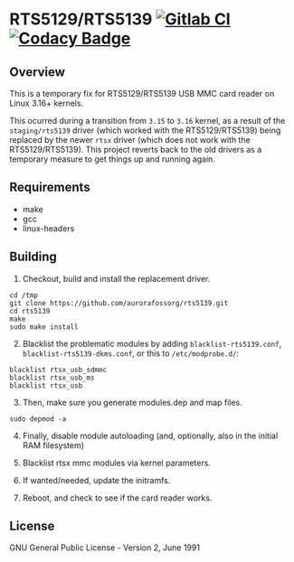 # RTS5129/RTS5139 [![Gitlab CI](https://gitlab.com/aurorafossorg/utils/rts5139/badges/master/pipeline.svg)](https://gitlab.com/aurorafossorg/utils/rts5139/pipelines) [![Codacy Badge](https://api.codacy.com/project/badge/Grade/95256f87488f4568815991fb8a379728)](https://www.codacy.com/app/aurorafossorg/rts5139?utm_source=github.com&amp;utm_medium=referral&amp;utm_content=aurorafossorg/rts5139&amp;utm_campaign=Badge_Grade)

## Overview

This is a temporary fix for RTS5129/RTS5139 USB MMC card reader on Linux 3.16+ kernels.

This ocurred during a transition from ```3.15``` to ```3.16``` kernel, as a result of the ```staging/rts5139``` driver (which worked with the RTS5129/RTS5139) being replaced by the newer ```rtsx``` driver (which does not work with the RTS5129/RTS5139). This project reverts back to the old drivers as a temporary measure to get things up and running again.

## Requirements

- make
- gcc
- linux-headers

## Building

1. Checkout, build and install the replacement driver.

```
cd /tmp
git clone https://github.com/aurorafossorg/rts5139.git
cd rts5139
make
sudo make install
```

2. Blacklist the problematic modules by adding `blacklist-rts5139.conf`, `blacklist-rts5139-dkms.conf`, or this to `/etc/modprobe.d/`:

```
blacklist rtsx_usb_sdmmc
blacklist rtsx_usb_ms
blacklist rtsx_usb
```

3. Then, make sure you generate modules.dep and map files.

```
sudo depmod -a
```

4. Finally, disable module autoloading (and, optionally, also in the initial RAM filesystem)

5. Blacklist rtsx mmc modules via kernel parameters.

6. If wanted/needed, update the initramfs.

7. Reboot, and check to see if the card reader works.

## License
GNU General Public License - Version 2, June 1991
